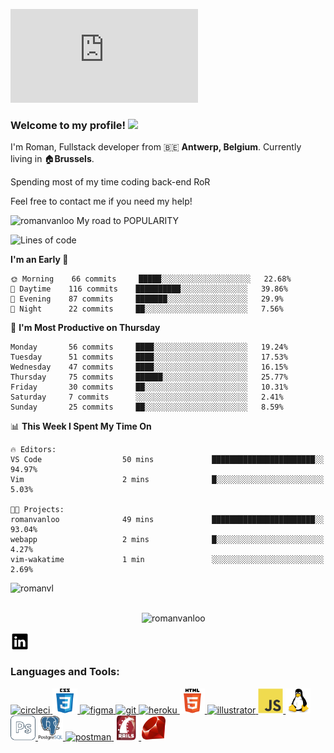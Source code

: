 ![Banner](https://github.com/RomanVanLoo/romanvanloo/blob/master/dark_forest_name.pdf)
### Welcome to my profile! <img src="https://media.giphy.com/media/hvRJCLFzcasrR4ia7z/giphy.gif" width="25px">

I'm Roman, Fullstack developer from 🇧🇪 <b>Antwerp, Belgium</b>. Currently living in 🏠<b>Brussels</b>.

Spending most of my time coding back-end RoR

Feel free to contact me if you need my help!

<!-- PROFILE VIEWS, no idea if this will be depressing haha -->
<p align="left"> <img src="https://komarev.com/ghpvc/?username=romanvanloo&label=Profile%20views&color=0e75b6&style=flat" alt="romanvanloo" /> My road to POPULARITY</p>

<!--START_SECTION:waka-->
![Lines of code](https://img.shields.io/badge/From%20Hello%20World%20I%27ve%20Written-86927%20lines%20of%20code-blue)

**I'm an Early 🐤**

```text
🌞 Morning    66 commits     █████░░░░░░░░░░░░░░░░░░░░   22.68%
🌆 Daytime    116 commits    ██████████░░░░░░░░░░░░░░░   39.86%
🌃 Evening    87 commits     ███████░░░░░░░░░░░░░░░░░░   29.9%
🌙 Night      22 commits     ██░░░░░░░░░░░░░░░░░░░░░░░   7.56%

```
📅 **I'm Most Productive on Thursday**

```text
Monday       56 commits     ████░░░░░░░░░░░░░░░░░░░░░   19.24%
Tuesday      51 commits     ████░░░░░░░░░░░░░░░░░░░░░   17.53%
Wednesday    47 commits     ████░░░░░░░░░░░░░░░░░░░░░   16.15%
Thursday     75 commits     ██████░░░░░░░░░░░░░░░░░░░   25.77%
Friday       30 commits     ██░░░░░░░░░░░░░░░░░░░░░░░   10.31%
Saturday     7 commits      ░░░░░░░░░░░░░░░░░░░░░░░░░   2.41%
Sunday       25 commits     ██░░░░░░░░░░░░░░░░░░░░░░░   8.59%

```


📊 **This Week I Spent My Time On**

```text
🔥 Editors:
VS Code                  50 mins             ███████████████████████░░   94.97%
Vim                      2 mins              █░░░░░░░░░░░░░░░░░░░░░░░░   5.03%

🐱‍💻 Projects:
romanvanloo              49 mins             ███████████████████████░░   93.04%
webapp                   2 mins              █░░░░░░░░░░░░░░░░░░░░░░░░   4.27%
vim-wakatime             1 min               ░░░░░░░░░░░░░░░░░░░░░░░░░   2.69%

```


<!--END_SECTION:waka-->




<!-- BUY ME A COFFEE -->
<p><a href="https://www.buymeacoffee.com/romanvl"> <img align="left" src="https://cdn.buymeacoffee.com/buttons/v2/default-yellow.png" height="50" width="210" alt="romanvl" /></a></p><br><br>


<!-- Gitub Stats -->
<!-- Github Streak -->
<p><img src="https://github-readme-streak-stats.herokuapp.com/?user=romanvanloo&" alt="romanvanloo" /></p>


<!-- Crypto Enthousiast -->
<!-- Ethereum donate address -->


<!-- Linkedin -->
<a href="https://linkedin.com/in/romanvanloo" target="blank"><img align="center" src="https://github.com/romanvanloo/romanvanloo/blob/master/assets/linkedin.svg" alt="romanvanloo" height="30" width="30" /></a>


<!-- Languages + Tools icons -->
<h3 align="left">Languages and Tools:</h3>
<p align="left"> <a href="https://circleci.com" target="_blank"> <img src="https://www.vectorlogo.zone/logos/circleci/circleci-icon.svg" alt="circleci" width="40" height="40"/> </a> <a href="https://www.w3schools.com/css/" target="_blank"> <img src="https://raw.githubusercontent.com/devicons/devicon/master/icons/css3/css3-original-wordmark.svg" alt="css3" width="40" height="40"/> </a> <a href="https://www.figma.com/" target="_blank"> <img src="https://www.vectorlogo.zone/logos/figma/figma-icon.svg" alt="figma" width="40" height="40"/> </a> <a href="https://git-scm.com/" target="_blank"> <img src="https://www.vectorlogo.zone/logos/git-scm/git-scm-icon.svg" alt="git" width="40" height="40"/> </a> <a href="https://heroku.com" target="_blank"> <img src="https://www.vectorlogo.zone/logos/heroku/heroku-icon.svg" alt="heroku" width="40" height="40"/> </a> <a href="https://www.w3.org/html/" target="_blank"> <img src="https://raw.githubusercontent.com/devicons/devicon/master/icons/html5/html5-original-wordmark.svg" alt="html5" width="40" height="40"/> </a> <a href="https://www.adobe.com/in/products/illustrator.html" target="_blank"> <img src="https://www.vectorlogo.zone/logos/adobe_illustrator/adobe_illustrator-icon.svg" alt="illustrator" width="40" height="40"/> </a> <a href="https://developer.mozilla.org/en-US/docs/Web/JavaScript" target="_blank"> <img src="https://raw.githubusercontent.com/devicons/devicon/master/icons/javascript/javascript-original.svg" alt="javascript" width="40" height="40"/> </a> <a href="https://www.linux.org/" target="_blank"> <img src="https://raw.githubusercontent.com/devicons/devicon/master/icons/linux/linux-original.svg" alt="linux" width="40" height="40"/> </a> <a href="https://www.photoshop.com/en" target="_blank"> <img src="https://raw.githubusercontent.com/devicons/devicon/master/icons/photoshop/photoshop-line.svg" alt="photoshop" width="40" height="40"/> </a> <a href="https://www.postgresql.org" target="_blank"> <img src="https://raw.githubusercontent.com/devicons/devicon/master/icons/postgresql/postgresql-original-wordmark.svg" alt="postgresql" width="40" height="40"/> </a> <a href="https://postman.com" target="_blank"> <img src="https://www.vectorlogo.zone/logos/getpostman/getpostman-icon.svg" alt="postman" width="40" height="40"/> </a> <a href="https://rubyonrails.org" target="_blank"> <img src="https://raw.githubusercontent.com/devicons/devicon/master/icons/rails/rails-original-wordmark.svg" alt="rails" width="40" height="40"/> </a> <a href="https://www.ruby-lang.org/en/" target="_blank"> <img src="https://raw.githubusercontent.com/devicons/devicon/master/icons/ruby/ruby-original.svg" alt="ruby" width="40" height="40"/> </a> </p>
